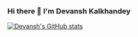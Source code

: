 ### Hi there 👋 I'm Devansh Kalkhandey


[![Devansh's GitHub stats](https://github-readme-stats.vercel.app/api?username=devanshkalkhandey)](https://github.com/devanshkalkhandey/github-readme-stats)
